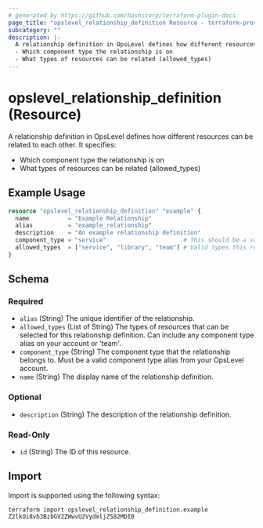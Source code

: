 ```yaml
---
# generated by https://github.com/hashicorp/terraform-plugin-docs
page_title: "opslevel_relationship_definition Resource - terraform-provider-opslevel"
subcategory: ""
description: |-
  A relationship definition in OpsLevel defines how different resources can be related to each other. It specifies:
  - Which component type the relationship is on
  - What types of resources can be related (allowed_types)
---
```


# opslevel_relationship_definition (Resource)

A relationship definition in OpsLevel defines how different resources can be related to each other. It specifies:
- Which component type the relationship is on
- What types of resources can be related (allowed_types)

## Example Usage

```terraform
resource "opslevel_relationship_definition" "example" {
  name           = "Example Relationship"
  alias          = "example_relationship"
  description    = "An example relationship definition"
  component_type = "service"                      # This should be a valid component type alias from your OpsLevel account
  allowed_types  = ["service", "library", "team"] # Valid types this relationship can target, component alias or 'team'
}
```

<!-- schema generated by tfplugindocs -->
## Schema

### Required

- `alias` (String) The unique identifier of the relationship.
- `allowed_types` (List of String) The types of resources that can be selected for this relationship definition. Can include any component type alias on your account or 'team'.
- `component_type` (String) The component type that the relationship belongs to. Must be a valid component type alias from your OpsLevel account.
- `name` (String) The display name of the relationship definition.

### Optional

- `description` (String) The description of the relationship definition.

### Read-Only

- `id` (String) The ID of this resource.

## Import

Import is supported using the following syntax:

```shell
terraform import opslevel_relationship_definition.example Z2lkOi8vb3BzbGV2ZWwvU2VydmljZS82MDI0
```
